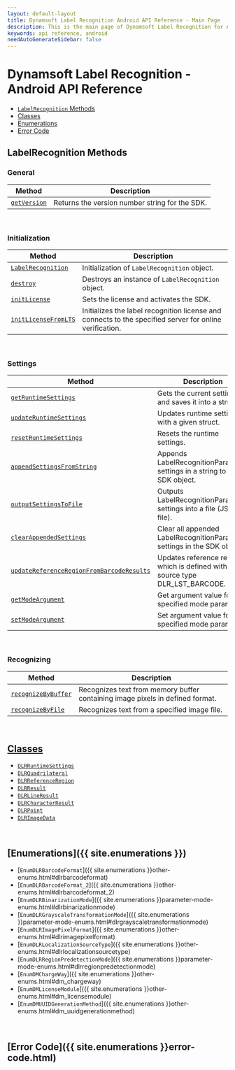 ```yaml
---
layout: default-layout
title: Dynamsoft Label Recognition Android API Reference - Main Page
description: This is the main page of Dynamsoft Label Recognition for Android API Reference.
keywords: api reference, android
needAutoGenerateSidebar: false
---
```


# Dynamsoft Label Recognition - Android API Reference

- [`LabelRecognition` Methods](#labelrecognition-methods) 
- [Classes](#classes)  
- [Enumerations](#enumerations)
- [Error Code](#error-code)

## LabelRecognition Methods

### General
   
  | Method               | Description |
  |----------------------|-------------|
  | [`getVersion`](label-recognition/general.md#getversion) | Returns the version number string for the SDK. |
   
&nbsp; 

### Initialization
  
  | Method               | Description |
  |----------------------|-------------|
  | [`LabelRecognition`](label-recognition/initialization.md#labelrecognition) | Initialization of `LabelRecognition` object.|
  | [`destroy`](label-recognition/initialization.md#destroy) | Destroys an instance of `LabelRecognition` object.|   
  | [`initLicense`](label-recognition/initialization.md#initlicense) | Sets the license and activates the SDK. |
  | [`initLicenseFromLTS`](label-recognition/initialization.md#initlicensefromlts) | Initializes the label recognition license and connects to the specified server for online verification. |

&nbsp; 

### Settings

  | Method               | Description |
  |----------------------|-------------|
  | [`getRuntimeSettings`](label-recognition/settings.md#getruntimesettings) | Gets the current settings and saves it into a struct. |
  | [`updateRuntimeSettings`](label-recognition/settings.md#updateruntimesettings) | Updates runtime settings with a given struct. |
  | [`resetRuntimeSettings`](label-recognition/settings.md#resetruntimesettings) | Resets the runtime settings. |
  | [`appendSettingsFromString`](label-recognition/settings.md#appendsettingsfromstring) | Appends LabelRecognitionParameter settings in a string to the SDK object. |
  | [`outputSettingsToFile`](label-recognition/settings.md#outputsettingstofile) | Outputs LabelRecognitionParameter settings into a file (JSON file). |
  | [`clearAppendedSettings`](label-recognition/settings.md#clearappendedsettings) | Clear all appended LabelRecognitionParameter settings in the SDK object. |
  | [`updateReferenceRegionFromBarcodeResults`](label-recognition/settings.md#updatereferenceregionfrombarcoderesults) | Updates reference region which is defined with source type DLR_LST_BARCODE. |
  | [`getModeArgument`](label-recognition/settings.md#getmodeargument) | Get argument value for the specified mode parameter. |
  | [`setModeArgument`](label-recognition/settings.md#setmodeargument) | Set argument value for the specified mode parameter. |

&nbsp; 
   
### Recognizing
   
  | Method               | Description |
  |----------------------|-------------|
  | [`recognizeByBuffer`](label-recognition/recognizing.md#recognizebybuffer) | Recognizes text from memory buffer containing image pixels in defined format. |
  | [`recognizeByFile`](label-recognition/recognizing.md#recognizebyfile) | Recognizes text from a specified image file. |
   
&nbsp; 

## [Classes](class/index.md)
- [`DLRRuntimeSettings`](class/dlr-runtime-settings.md)	
- [`DLRQuadrilateral`](class/dlr-quadrilateral.md)	
- [`DLRReferenceRegion`](class/dlr-reference-region.md)	
- [`DLRResult`](class/dlr-result.md)		
- [`DLRLineResult`](class/dlr-line-result.md)	
- [`DLRCharacterResult`](class/dlr-character-result.md)		
- [`DLRPoint`](class/dlr-point.md)		
- [`DLRImageData`](class/dlr-image-data.md)		

&nbsp; 

## [Enumerations]({{ site.enumerations }})
- [`EnumDLRBarcodeFormat`]({{ site.enumerations }}other-enums.html#dlrbarcodeformat)
- [`EnumDLRBarcodeFormat_2`]({{ site.enumerations }}other-enums.html#dlrbarcodeformat_2)
- [`EnumDLRBinarizationMode`]({{ site.enumerations }}parameter-mode-enums.html#dlrbinarizationmode)
- [`EnumDLRGrayscaleTransformationMode`]({{ site.enumerations }}parameter-mode-enums.html#dlrgrayscaletransformationmode)
- [`EnumDLRImagePixelFormat`]({{ site.enumerations }}other-enums.html#dlrimagepixelformat)
- [`EnumDLRLocalizationSourceType`]({{ site.enumerations }}other-enums.html#dlrlocalizationsourcetype)
- [`EnumDLRRegionPredetectionMode`]({{ site.enumerations }}parameter-mode-enums.html#dlrregionpredetectionmode)
- [`EnumDMChargeWay`]({{ site.enumerations }}other-enums.html#dm_chargeway)	
- [`EnumDMLicenseModule`]({{ site.enumerations }}other-enums.html#dm_licensemodule)	
- [`EnumDMUUIDGenerationMethod`]({{ site.enumerations }}other-enums.html#dm_uuidgenerationmethod)	

&nbsp; 

## [Error Code]({{ site.enumerations }}error-code.html)
		
